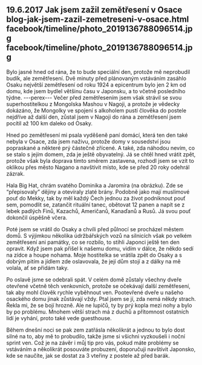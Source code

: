 19.6.2017
Jak jsem zažil zemětřesení v Osace
blog-jak-jsem-zazil-zemetreseni-v-osace.html
facebook/timeline/photo_2019136788096514.jpg
facebook/timeline/photo_2019136788096514.jpg
--------------

Bylo jasné hned od rána, že to bude speciální den, protože mě neprobudil budík, ale zemětřesení. Dvě minuty před plánovaným vstáváním zasáhlo Osaku největší zemětřesení od roku 1924 a epicentrum bylo jen 2 km od domu, kde jsem bydlel většinu času v Japonsku, a to včetně posledního týdne.
---perex---
Večer před zemětřesením jsem však strávil se svou superhostitelkou z Mongolska Mashou v Nagoji, a protože je vědecky dokázáno, že Mongolky ve spojení s alkoholem pustí člověka do postele nejdříve až další den, zůstal jsem v Nagoji do rána a zemětřesení jsem pocítil až 100 km daleko od Osaky.

Hned po zemětřesení mi psala vyděšeně paní domácí, která ten den také nebyla v Osace, zda jsem naživu, protože domy v sousedství jsou popraskané a některé prý částečně zřícené. A také, zda náhodou nevím, co se stalo s jejím domem, zda je ještě obyvatelný. Já se chtěl hned vrátit zpět, protože však byla doprava tímto směrem zastavena, rozhodl jsem se vzít to oklikou přes město Nagano a navštívit místo, kde se před 20 roky odehrál zázrak. 

Hala Big Hat, chrám svatého Dominika a Jaromíra (na obrázku). Zde se “přepisovaly” dějiny a otevíraly zlaté brány. Podobně jako mají muslimové pouť do Mekky, tak by měl každý Čech jednou za život podniknout pouť sem, pomodlit se, zatančit rituální tanec, obětovat 12 panen a napít se z lebek padlých Finů, Kazachů, Američanů, Kanaďanů a Rusů. Já svou pouť dokončil úspěšně včera.

Poté jsem se vrátil do Osaky a chvíli před půlnocí se procházel městem domů. S výjimkou několika údržbářských vozů na silnicích však po velkém zemětřesení ani památky, co se rozbilo, to stihli Japonci ještě ten den opravit. Když jsem pak přišel k našemu domu, vidím v dálce, že někdo sedí na zídce a houpe nohama. Moje hostitelka se vrátila zpět do Osaky a s dobrým pitím a jídlem zde oslavovala, že její dům stojí a z dálky na mě volala, ať se přidám taky. 

Po oslavě jsme se odebrali spát. V celém domě zůstaly všechny dveře otevřené včetně těch venkovních, protože se očekávají další zemětřesení, tak aby mohl člověk rychle vyběhnout ven. Pootevřené dveře u našeho osackého domu jinak zůstávají vždy. Ptal jsem se jí, zda nemá někdy strach. Řekla mi, že se bojí hrozně. Ale ne lupičů, ty by prý kopla mezi nohy a bylo by po problému. Mnohem větší strach má z duchů a přítomnost ostatních lidí je vyhání, proto také vede guesthouse. 

Během dnešní noci se pak zem zatřásla několikrát a jednou to bylo dost silné na to, aby mě to probudilo, takže jsme si všichni vyzkoušeli i noční sprint ven. Což je na závěr i můj tip pro vás, pokud máte problémy se vstáváním a několikrát posouváte probuzení, doporučuji navštívit Japonsko, kde se naučíte, jak se dostat za 3 vteřiny z postele až před barák.